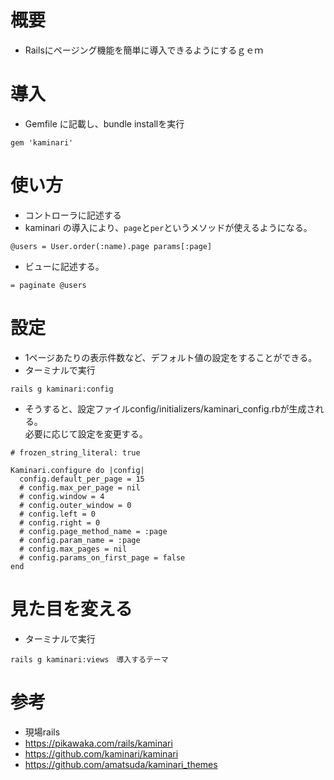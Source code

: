 # 概要
- Railsにページング機能を簡単に導入できるようにするｇｅｍ

# 導入
- Gemfile に記載し、bundle installを実行
```
gem 'kaminari'
```
# 使い方
- コントローラに記述する
- kaminari の導入により、`page`と`per`というメソッドが使えるようになる。
```
@users = User.order(:name).page params[:page]
```
- ビューに記述する。
```
= paginate @users
```

# 設定
- 1ページあたりの表示件数など、デフォルト値の設定をすることができる。
- ターミナルで実行
```
rails g kaminari:config
```
- そうすると、設定ファイルconfig/initializers/kaminari_config.rbが生成される。<br>必要に応じて設定を変更する。
```
# frozen_string_literal: true

Kaminari.configure do |config|
  config.default_per_page = 15
  # config.max_per_page = nil
  # config.window = 4
  # config.outer_window = 0
  # config.left = 0
  # config.right = 0
  # config.page_method_name = :page
  # config.param_name = :page
  # config.max_pages = nil
  # config.params_on_first_page = false
end

```

# 見た目を変える
- ターミナルで実行
```
rails g kaminari:views　導入するテーマ
```
# 参考
- 現場rails
- https://pikawaka.com/rails/kaminari
- https://github.com/kaminari/kaminari
- https://github.com/amatsuda/kaminari_themes
